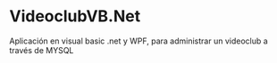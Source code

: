 VideoclubVB.Net
===============

Aplicación en visual basic .net y WPF, para administrar un videoclub a través de MYSQL
